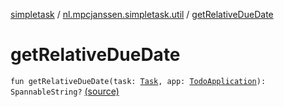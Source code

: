 [simpletask](../index.md) / [nl.mpcjanssen.simpletask.util](index.md) / [getRelativeDueDate](.)

# getRelativeDueDate

`fun getRelativeDueDate(task: `[`Task`](../nl.mpcjanssen.simpletask.task/-task/index.md)`, app: `[`TodoApplication`](../nl.mpcjanssen.simpletask/-todo-application/index.md)`): SpannableString?` [(source)](https://github.com/mpcjanssen/simpletask-android/blob/master/src/main/java/nl/mpcjanssen/simpletask/util/Util.kt#L505)